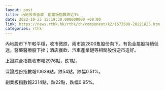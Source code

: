 ```yaml
---
layout: post
title: 內地股市低收　創業板指數跌近1%
date: 2022-10-25 15:19:30.000000000 +08:00
link: https://news.rthk.hk/rthk/ch/component/k2/1672600-20221025.htm
categories: rthk
---
```


內地股市下午較平穩，收市微跌，兩市逾2800隻股份向下。有色金屬股持續低迷，醫藥醫療股下挫；酒店餐飲、汽車產業鏈等相關股份逆市造好。

上證綜合指數收市報2976點，跌1點。

深證成份指數報10639點，跌54點，跌幅0.51%。

創業板指數報2314點，跌22點，跌幅0.95%。
